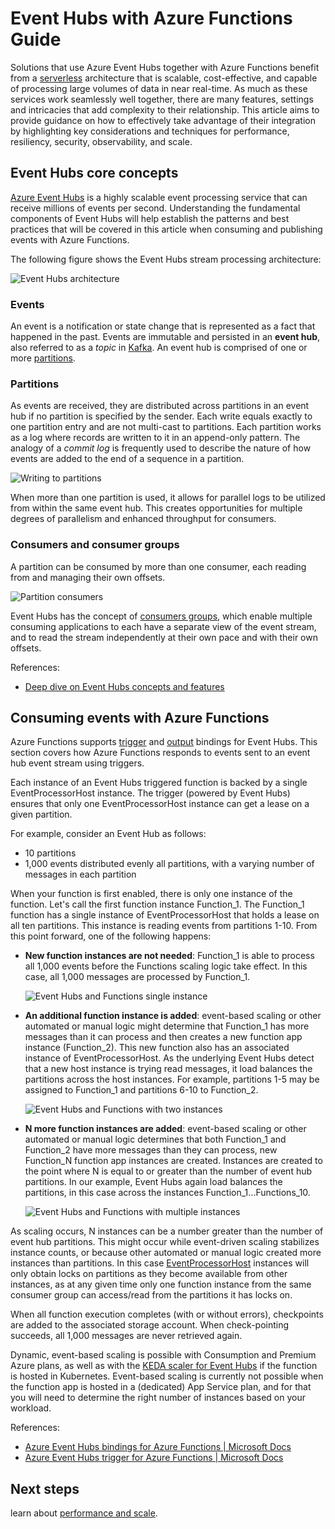 # Event Hubs with Azure Functions Guide

Solutions that use Azure Event Hubs together with Azure Functions benefit from a
[serverless](https://azure.microsoft.com/solutions/serverless/) architecture
that is scalable, cost-effective, and capable of processing large volumes of
data in near real-time. As much as these services work seamlessly well together,
there are many features, settings and intricacies that add complexity to their
relationship. This article aims to provide guidance on how to effectively take
advantage of their integration by highlighting key considerations and techniques
for performance, resiliency, security, observability, and scale.

## Event Hubs core concepts

[Azure Event Hubs](https://azure.microsoft.com/services/event-hubs/) is a
highly scalable event processing service that can receive millions of events per
second. Understanding the fundamental components of Event Hubs will help
establish the patterns and best practices that will be covered in this article
when consuming and publishing events with Azure Functions.

The following figure shows the Event Hubs stream processing architecture:

![Event Hubs architecture](./images/event_hubs_architecture.svg)

### Events

An event is a notification or state change that is represented as a fact that
happened in the past. Events are immutable and persisted in an **event hub**,
also referred to as a *topic* in [Kafka](https://kafka.apache.org/). An event
hub is comprised of one or more
[partitions](https://docs.microsoft.com/azure/event-hubs/event-hubs-features#partitions).

### Partitions

As events are received, they are distributed across partitions in an event hub
if no partition is specified by the sender. Each write equals exactly to one
partition entry and are not multi-cast to partitions. Each partition works as a
log where records are written to it in an append-only pattern. The analogy of a
*commit log* is frequently used to describe the nature of how events are added
to the end of a sequence in a partition.

![Writing to partitions](./images/event_hubs_partition_writes.svg)

When more than one partition is used, it allows for parallel logs to be utilized
from within the same event hub. This creates opportunities for multiple degrees
of parallelism and enhanced throughput for consumers.

### Consumers and consumer groups

A partition can be consumed by more than one consumer, each reading from and
managing their own offsets.

![Partition consumers](./images/event_hubs_partition_consumers.svg)

Event Hubs has the concept of [consumers groups](https://docs.microsoft.com/azure/event-hubs/event-hubs-features#consumer-groups),
which enable multiple consuming applications to each have a separate view of the
event stream, and to read the stream independently at their own pace and with
their own offsets.

References:

- [Deep dive on Event Hubs concepts and features](https://docs.microsoft.com/azure/event-hubs/event-hubs-features)

## Consuming events with Azure Functions

Azure Functions supports [trigger](https://docs.microsoft.com/azure/azure-functions/functions-bindings-event-hubs-trigger?tabs=csharp) and
[output](https://docs.microsoft.com/azure/azure-functions/functions-bindings-event-hubs-output?tabs=csharp)
bindings for Event Hubs. This section covers how Azure Functions responds to
events sent to an event hub event stream using triggers.

Each instance of an Event Hubs triggered function is backed by a single
EventProcessorHost instance. The trigger (powered by Event Hubs) ensures that
only one EventProcessorHost instance can get a lease on a given partition.

For example, consider an Event Hub as follows:

- 10 partitions
- 1,000 events distributed evenly all partitions, with a varying number of
    messages in each partition

When your function is first enabled, there is only one instance of the function.
Let's call the first function instance Function\_1. The Function\_1 function has
a single instance of EventProcessorHost that holds a lease on all ten
partitions. This instance is reading events from partitions 1-10. From this
point forward, one of the following happens:

- **New function instances are not needed**: Function\_1 is able to process
    all 1,000 events before the Functions scaling logic take effect. In this
    case, all 1,000 messages are processed by Function\_1.

    ![Event Hubs and Functions single instance](./images/event_hubs_functions.svg)

- **An additional function instance is added**: event-based scaling or other
    automated or manual logic might determine that Function\_1 has more messages
    than it can process and then creates a new function app instance
    (Function\_2). This new function also has an associated instance of
    EventProcessorHost. As the underlying Event Hubs detect that a new host
    instance is trying read messages, it load balances the partitions across the
    host instances. For example, partitions 1-5 may be assigned to Function\_1
    and partitions 6-10 to Function\_2.

    ![Event Hubs and Functions with two instances](./images/event_hubs_functions_two_instances.svg)

- **N more function instances are added**: event-based scaling or other
    automated or manual logic determines that both Function\_1 and Function\_2
    have more messages than they can process, new Function\_N function app
    instances are created. Instances are created to the point where N is equal
    to or greater than the number of event hub partitions. In our example, Event
    Hubs again load balances the partitions, in this case across the instances
    Function\_1...Functions\_10.

    ![Event Hubs and Functions with multiple instances](./images/event_hubs_functions_n_instances.svg)

As scaling occurs, N instances can be a number greater than the number of event
hub partitions. This might occur while event-driven scaling stabilizes instance
counts, or because other automated or manual logic created more instances than
partitions. In this case
[EventProcessorHost](https://docs.microsoft.com/dotnet/api/microsoft.azure.eventhubs.processor)
instances will only obtain locks on partitions as they become available from
other instances, as at any given time only one function instance from the same
consumer group can access/read from the partitions it has locks on.

When all function execution completes (with or without errors), checkpoints are
added to the associated storage account. When check-pointing succeeds, all 1,000
messages are never retrieved again.

Dynamic, event-based scaling is possible with Consumption and Premium Azure
plans, as well as with the [KEDA scaler for Event
Hubs](https://keda.sh/docs/2.2/scalers/azure-event-hub/) if the function is
hosted in Kubernetes. Event-based scaling is currently not possible when the
function app is hosted in a (dedicated) App Service plan, and for that you will
need to determine the right number of instances based on your workload.

References:

- [Azure Event Hubs bindings for Azure Functions \| Microsoft
    Docs](https://docs.microsoft.com/azure/azure-functions/functions-bindings-event-hubs)
- [Azure Event Hubs trigger for Azure Functions \| Microsoft
    Docs](https://docs.microsoft.com/azure/azure-functions/functions-bindings-event-hubs-trigger?tabs=csharp)

## Next steps

learn about [performance and scale](./performance-scale.md).
